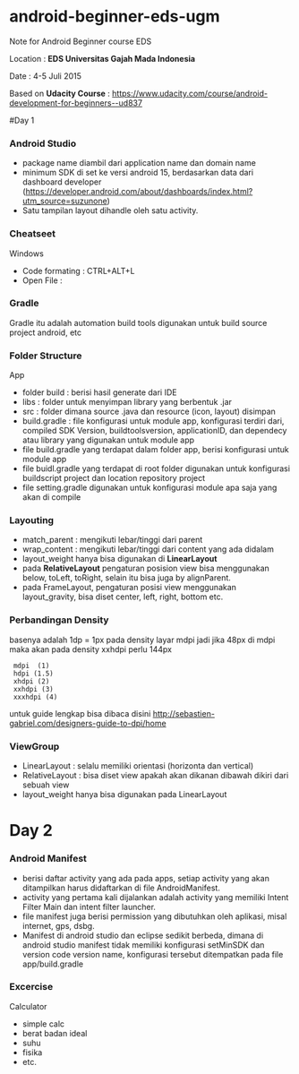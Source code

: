 # android-beginner-eds-ugm
Note for Android Beginner course EDS

Location : **EDS Universitas Gajah Mada Indonesia**

Date : 4-5 Juli 2015

Based on **Udacity Course** : https://www.udacity.com/course/android-development-for-beginners--ud837


#Day 1
### Android Studio
- package name diambil dari application name dan domain name
- minimum SDK di set ke versi android 15, berdasarkan data dari dashboard developer (https://developer.android.com/about/dashboards/index.html?utm_source=suzunone) 
- Satu tampilan layout dihandle oleh satu activity.

### Cheatseet
Windows
- Code formating : CTRL+ALT+L
- Open File :

### Gradle
Gradle itu adalah automation build tools digunakan untuk build source project android, etc

### Folder Structure
App
- folder build : berisi hasil generate dari IDE
- libs : folder untuk menyimpan library yang berbentuk .jar
- src : folder dimana source .java dan resource (icon, layout) disimpan
- build.gradle : file konfigurasi untuk module app, konfigurasi terdiri dari, compiled SDK Version, buildtoolsversion, applicationID, dan dependecy atau library yang digunakan untuk module app
- file build.gradle yang terdapat dalam folder app, berisi konfigurasi untuk module app
- file buidl.gradle yang terdapat di root folder digunakan untuk konfigurasi buildscript project dan location repository project
- file setting.gradle digunakan untuk konfigurasi module apa saja yang akan di compile

### Layouting
- match_parent : mengikuti lebar/tinggi dari parent
- wrap_content : mengikuti lebar/tinggi dari content yang ada didalam
- layout_weight hanya bisa digunakan di **LinearLayout**
- pada **RelativeLayout** pengaturan posision view bisa menggunakan below, toLeft, toRight, selain itu bisa juga by alignParent.
- pada FrameLayout, pengaturan posisi view menggunakan layout_gravity, bisa diset center, left, right, bottom etc.

### Perbandingan Density
basenya adalah 1dp = 1px pada density layar mdpi jadi jika 48px di mdpi maka akan pada density xxhdpi perlu 144px
```
 mdpi  (1)
 hdpi (1.5)
 xhdpi (2)
 xxhdpi (3)
 xxxhdpi (4)
```
untuk guide lengkap bisa dibaca disini http://sebastien-gabriel.com/designers-guide-to-dpi/home

### ViewGroup
- LinearLayout : selalu memiliki orientasi (horizonta dan vertical)
- RelativeLayout : bisa diset view apakah akan dikanan dibawah dikiri dari sebuah view
- layout_weight hanya bisa digunakan pada LinearLayout

# Day 2

### Android Manifest
- berisi daftar activity yang ada pada apps, setiap activity yang akan ditampilkan harus didaftarkan di file AndroidManifest.
- activity yang pertama kali dijalankan adalah activity yang memiliki Intent Filter Main dan intent filter launcher.
- file manifest juga berisi permission yang dibutuhkan oleh aplikasi, misal internet, gps, dsbg.
- Manifest di android studio dan eclipse sedikit berbeda, dimana di android studio manifest tidak memiliki konfigurasi setMinSDK dan version code version name, konfigurasi tersebut ditempatkan pada file app/build.gradle











### Excercise

Calculator
- simple calc
- berat badan ideal
- suhu
- fisika
- etc.
